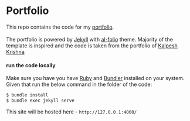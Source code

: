 # Portfolio

This repo contains the code for my [portfolio](https://aatmanvaidya.github.io/). 
<br>
<br>
The portfolio is powered by [Jekyll](https://jekyllrb.com/) with [al-folio](https://github.com/alshedivat/al-folio) theme. Majority of the template is inspired and the code is taken from the portfolio of [Kalpesh Krishna](https://martiansideofthemoon.github.io/)

#### run the code locally
Make sure you have you have [Ruby](https://www.ruby-lang.org/en/downloads/) and [Bundler](https://bundler.io/) installed on your system. Given that run the below command in the folder of the code:

```bash
$ bundle install
$ bundle exec jekyll serve
```

This site will be hosted here - `http://127.0.0.1:4000/`